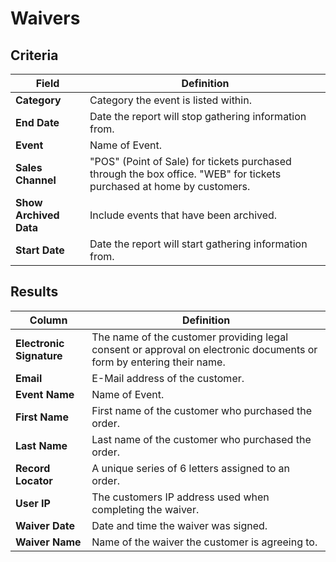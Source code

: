 # Waivers

## Criteria

| **Field** | **Definition** |
| --- | --- |
| **Category** | Category the event is listed within. |
| **End Date** | Date the report will stop gathering information from. |
| **Event** | Name of Event. |
| **Sales Channel** | "POS" \(Point of Sale\) for tickets purchased through the box office. "WEB" for tickets purchased at home by customers. |
| **Show Archived Data** | Include events that have been archived. |
| **Start Date** | Date the report will start gathering information from. |

## Results

| **Column** | **Definition** |
| --- | --- |
| **Electronic Signature** | The name of the customer providing legal consent or approval on electronic documents or form by entering their name. |
| **Email** | E-Mail address of the customer. |
| **Event Name** | Name of Event. |
| **First Name** | First name of the customer who purchased the order. |
| **Last Name** | Last name of the customer who purchased the order. |
| **Record Locator** | A unique series of 6 letters assigned to an order. |
| **User IP** | The customers IP address used when completing the waiver. |
| **Waiver Date** | Date and time the waiver was signed. |
| **Waiver Name** | Name of the waiver the customer is agreeing to. |


